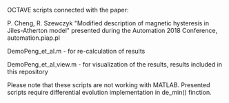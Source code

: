 OCTAVE scripts connected with the paper:

P. Cheng, R. Szewczyk "Modified description of magnetic hysteresis in Jiles-Atherton model"
presented during the Automation 2018 Conference, automation.piap.pl


DemoPeng_et_al.m 	      - for re-calculation of results

DemoPeng_et_al_view.m   - for visualization of the results, results included in this repository


Please note that these scripts are not working with MATLAB. Presented scripts require differential evolution implementation in de_min() finction.
